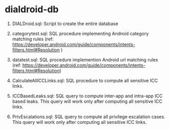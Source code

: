 # dialdroid-db

1. DIALDroid.sql: Script to create the entire database

2. categorytest.sql: SQL procedure implementing Android category matching rules (ref: https://developer.android.com/guide/components/intents-filters.html#Resolution )

3. datatest.sql: SQL procedure implemention Android url matching rules (ref: https://developer.android.com/guide/components/intents-filters.html#Resolution)

4. CalculateAllICCLinks.sql: SQL procedure to compute all sensitive ICC links.

5. ICCBasedLeaks.sql: SQL query to compute inter-app and intra-app ICC based leaks. This query will work only after computing all sensitive ICC links.

6. PrivEscalations.sql: SQL query to compute all privilege escalation cases. This query will work only after computing all sensitive ICC links.
